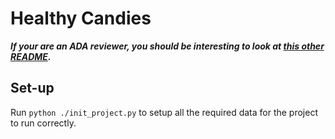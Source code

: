 Healthy Candies
========

***If your are an ADA reviewer, you should be interesting to look at [this other README](./README_MS2.md).***

## Set-up

Run `python ./init_project.py` to setup all the required data for the project to run correctly.